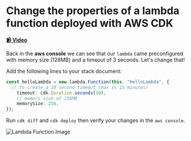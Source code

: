 # Change the properties of a lambda function deployed with AWS CDK

**[📹 Video](https://egghead.io/lessons/aws-change-the-properties-of-a-lambda-function-deployed-with-aws-cdk)**

<TimeStamp start="0:00" end="0:13">

Back in the **aws console** we can see that our `lambda` came preconfigured with memory size (128MB) and a timeout of 3 seconds. Let's change that!
</TimeStamp>

<TimeStamp start="0:32" end="1:06">

Add the following lines to your stack document:

```ts
const helloLambda = new lambda.Function(this, "HelloLambda", {
  // to create a 10 second timeout (max is 15 minutes)
    timeout: cdk.Duration.seconds(10),
    // memory size of 256MB
    memorySize: 256,
});
```
</TimeStamp>
  
  
  
<TimeStamp start="1:19" end="1:27">

Run `cdk diff` and `cdk deploy` then verify your changes in the  `aws console`.
    
![Lambda Function Image](https://res.cloudinary.com/dg3gyk0gu/image/upload/v1591637696/transcript-images/07-change-the-properties-of-a-lambda-function-deployed-with-aws-cdk-lambda-config-image.png)
  </TimeStamp>
